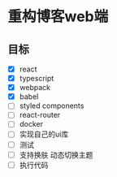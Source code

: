 # 重构博客web端

## 目标

- [x] react
- [x] typescript
- [x] webpack
- [x] babel
- [ ] styled components
- [ ] react-router
- [ ] docker
- [ ] 实现自己的ui库
- [ ] 测试
- [ ] 支持换肤 动态切换主题
- [ ] 执行代码
